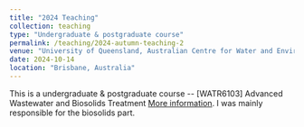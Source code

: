 ```yaml
---
title: "2024 Teaching"
collection: teaching
type: "Undergraduate & postgraduate course"
permalink: /teaching/2024-autumn-teaching-2
venue: "University of Queensland, Australian Centre for Water and Environmental Biotechnology"
date: 2024-10-14
location: "Brisbane, Australia"
---
```


This is a undergraduate & postgraduate course -- [WATR6103] Advanced Wastewater and Biosolids Treatment [More information](https://programs-courses.uq.edu.au/course.html?course_code=WATR6103). I was mainly responsible for the biosolids part.


